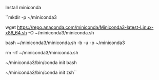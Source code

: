 Install miniconda  

``mkdir -p ~/miniconda3 

wget https://repo.anaconda.com/miniconda/Miniconda3-latest-Linux-x86_64.sh 
-O ~/miniconda3/miniconda.sh 

bash ~/miniconda3/miniconda.sh -b -u -p ~/miniconda3 

rm -rf ~/miniconda3/miniconda.sh 

~/miniconda3/bin/conda init bash 

~/miniconda3/bin/conda init zsh``
